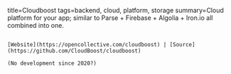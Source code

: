 title=Cloudboost
tags=backend, cloud, platform, storage
summary=Cloud platform for your app; similar to Parse + Firebase + Algolia + Iron.io all combined into one.
~~~~~~

[Website](https://opencollective.com/cloudboost) | [Source](https://github.com/CloudBoost/cloudboost)

(No development since 2020?)

